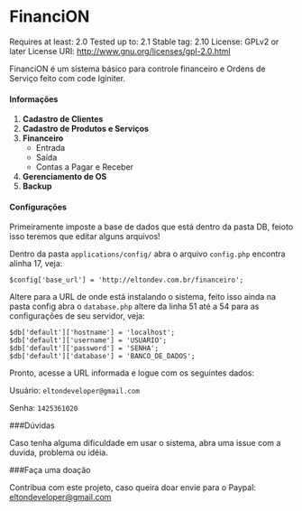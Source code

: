 # FinanciON

Requires at least: 2.0
Tested up to: 2.1
Stable tag: 2.10
License: GPLv2 or later
License URI: http://www.gnu.org/licenses/gpl-2.0.html

FinanciON é um sistema básico para controle financeiro e Ordens de Serviço feito com code Iginiter.

#### Informações

1. **Cadastro de Clientes**
2. **Cadastro de Produtos e Serviços**
3. **Financeiro**
    * Entrada
    * Saída
    * Contas a Pagar e Receber
4. **Gerenciamento de OS**
5. **Backup**

#### Configurações

Primeiramente imposte a base de dados que está dentro da pasta DB, feioto isso 
teremos que editar alguns arquivos!

Dentro da pasta ```applications/config/``` abra o arquivo ```config.php``` encontra alinha 17, veja:

```
$config['base_url']	= 'http://eltondev.com.br/financeiro';
```
Altere para a URL de onde está instalando o sistema, feito isso ainda na pasta config
abra o ```database.php``` altere da linha 51 até a 54 para as configurações de seu servidor, veja:

```
$db['default']['hostname'] = 'localhost';
$db['default']['username'] = 'USUARIO';
$db['default']['password'] = 'SENHA';
$db['default']['database'] = 'BANCO_DE_DADOS';
```

Pronto, acesse a URL informada e logue com os seguintes dados:

Usuário: ```eltondeveloper@gmail.com```

Senha: ```1425361020```

###Dúvidas

Caso tenha alguma dificuldade em usar o sistema, abra uma issue com a duvida, problema ou idéia.

###Faça uma doação

Contribua com este projeto, caso queira doar envie para o Paypal: eltondeveloper@gmail.com


